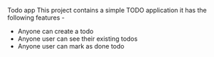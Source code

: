 Todo app
This project contains a simple TODO application
it has the following features -

- Anyone can create a todo
- Anyone user can see their existing todos
- Anyone user can mark as done todo

